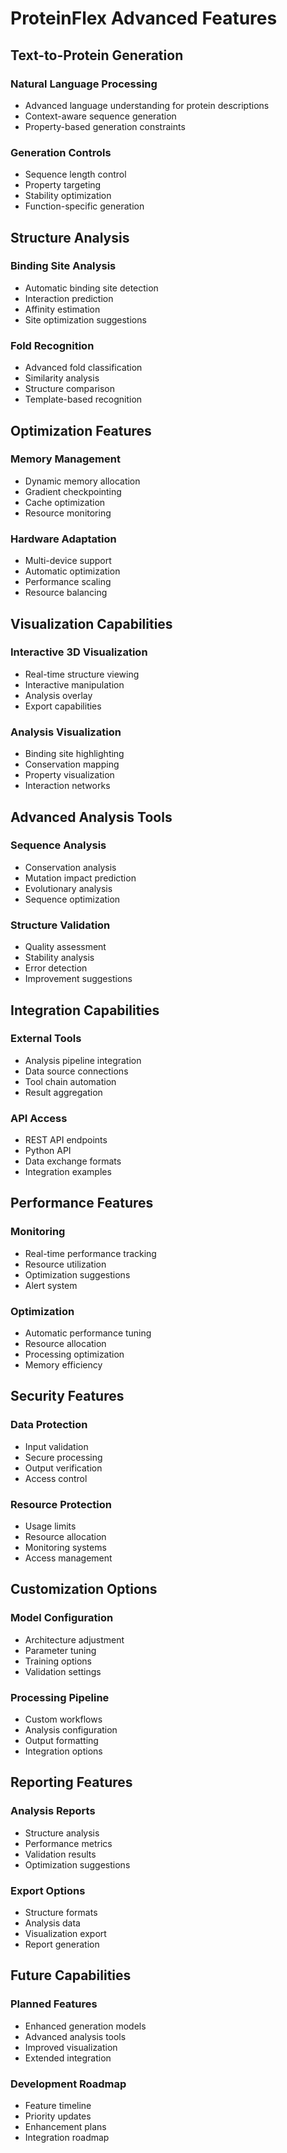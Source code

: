 # ProteinFlex Advanced Features

## Text-to-Protein Generation

### Natural Language Processing
- Advanced language understanding for protein descriptions
- Context-aware sequence generation
- Property-based generation constraints

### Generation Controls
- Sequence length control
- Property targeting
- Stability optimization
- Function-specific generation

## Structure Analysis

### Binding Site Analysis
- Automatic binding site detection
- Interaction prediction
- Affinity estimation
- Site optimization suggestions

### Fold Recognition
- Advanced fold classification
- Similarity analysis
- Structure comparison
- Template-based recognition

## Optimization Features

### Memory Management
- Dynamic memory allocation
- Gradient checkpointing
- Cache optimization
- Resource monitoring

### Hardware Adaptation
- Multi-device support
- Automatic optimization
- Performance scaling
- Resource balancing

## Visualization Capabilities

### Interactive 3D Visualization
- Real-time structure viewing
- Interactive manipulation
- Analysis overlay
- Export capabilities

### Analysis Visualization
- Binding site highlighting
- Conservation mapping
- Property visualization
- Interaction networks

## Advanced Analysis Tools

### Sequence Analysis
- Conservation analysis
- Mutation impact prediction
- Evolutionary analysis
- Sequence optimization

### Structure Validation
- Quality assessment
- Stability analysis
- Error detection
- Improvement suggestions

## Integration Capabilities

### External Tools
- Analysis pipeline integration
- Data source connections
- Tool chain automation
- Result aggregation

### API Access
- REST API endpoints
- Python API
- Data exchange formats
- Integration examples

## Performance Features

### Monitoring
- Real-time performance tracking
- Resource utilization
- Optimization suggestions
- Alert system

### Optimization
- Automatic performance tuning
- Resource allocation
- Processing optimization
- Memory efficiency

## Security Features

### Data Protection
- Input validation
- Secure processing
- Output verification
- Access control

### Resource Protection
- Usage limits
- Resource allocation
- Monitoring systems
- Access management

## Customization Options

### Model Configuration
- Architecture adjustment
- Parameter tuning
- Training options
- Validation settings

### Processing Pipeline
- Custom workflows
- Analysis configuration
- Output formatting
- Integration options

## Reporting Features

### Analysis Reports
- Structure analysis
- Performance metrics
- Validation results
- Optimization suggestions

### Export Options
- Structure formats
- Analysis data
- Visualization export
- Report generation

## Future Capabilities

### Planned Features
- Enhanced generation models
- Advanced analysis tools
- Improved visualization
- Extended integration

### Development Roadmap
- Feature timeline
- Priority updates
- Enhancement plans
- Integration roadmap
